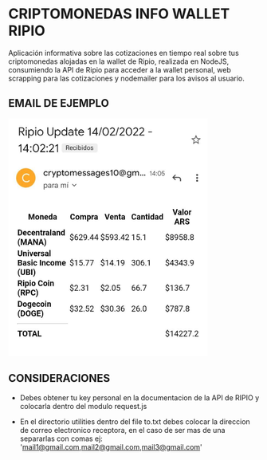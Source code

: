 



# CRIPTOMONEDAS INFO WALLET RIPIO

Aplicación informativa sobre las cotizaciones en tiempo real sobre tus criptomonedas alojadas en la wallet de Ripio, realizada en NodeJS, consumiendo la API de Ripio para acceder a la wallet personal, web scrapping para las cotizaciones y nodemailer para los avisos al usuario.  


## EMAIL DE EJEMPLO

<img src="./public/IMG/example-mail.jpeg" width="400">


## CONSIDERACIONES

- Debes obtener tu key personal en la documentacion de la API de RIPIO y colocarla dentro del modulo request.js

- En el directorio utilities dentro del file to.txt debes colocar la direccion de correo electronico receptora, en el caso de ser mas de una separarlas con comas ej: 'mail1@gmail.com,mail2@gmail.com,mail3@gmail.com'






